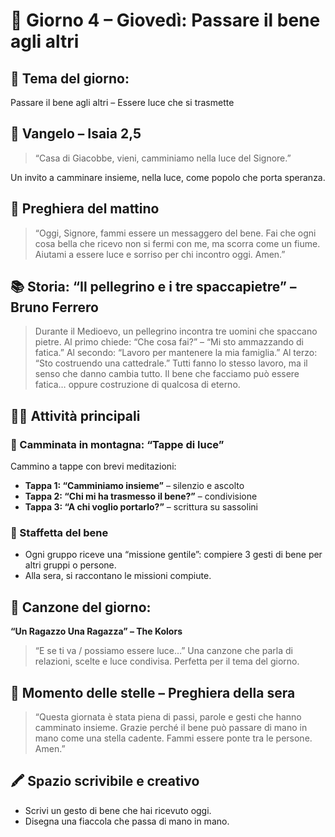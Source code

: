 # 📅 Giorno 4 – Giovedì: Passare il bene agli altri

## 🌟 Tema del giorno:
Passare il bene agli altri – Essere luce che si trasmette

## 📖 Vangelo – Isaia 2,5
> “Casa di Giacobbe, vieni, camminiamo nella luce del Signore.”

Un invito a camminare insieme, nella luce, come popolo che porta speranza.

## 🙏 Preghiera del mattino
> “Oggi, Signore, fammi essere un messaggero del bene. Fai che ogni cosa bella che ricevo non si fermi con me, ma scorra come un fiume. Aiutami a essere luce e sorriso per chi incontro oggi. Amen.”

## 📚 Storia: “Il pellegrino e i tre spaccapietre” – Bruno Ferrero
> Durante il Medioevo, un pellegrino incontra tre uomini che spaccano pietre. Al primo chiede: “Che cosa fai?” – “Mi sto ammazzando di fatica.” Al secondo: “Lavoro per mantenere la mia famiglia.” Al terzo: “Sto costruendo una cattedrale.” Tutti fanno lo stesso lavoro, ma il senso che danno cambia tutto.
> Il bene che facciamo può essere fatica… oppure costruzione di qualcosa di eterno.

## 🚶‍♂️ Attività principali

### 🥾 Camminata in montagna: “Tappe di luce”
Cammino a tappe con brevi meditazioni:
*   **Tappa 1: “Camminiamo insieme”** – silenzio e ascolto
*   **Tappa 2: “Chi mi ha trasmesso il bene?”** – condivisione
*   **Tappa 3: “A chi voglio portarlo?”** – scrittura su sassolini

### 🔁 Staffetta del bene
*   Ogni gruppo riceve una “missione gentile”: compiere 3 gesti di bene per altri gruppi o persone.
*   Alla sera, si raccontano le missioni compiute.

## 🎵 Canzone del giorno:
**“Un Ragazzo Una Ragazza” – The Kolors**
> “E se ti va / possiamo essere luce…” Una canzone che parla di relazioni, scelte e luce condivisa. Perfetta per il tema del giorno.

## 🌌 Momento delle stelle – Preghiera della sera
> “Questa giornata è stata piena di passi, parole e gesti che hanno camminato insieme. Grazie perché il bene può passare di mano in mano come una stella cadente. Fammi essere ponte tra le persone. Amen.”

## 🖍️ Spazio scrivibile e creativo
*   Scrivi un gesto di bene che hai ricevuto oggi.
*   Disegna una fiaccola che passa di mano in mano.
